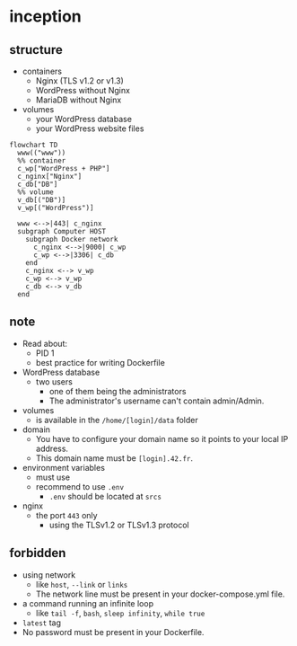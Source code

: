 # inception

## structure
- containers
  - Nginx (TLS v1.2 or v1.3)
  - WordPress without Nginx
  - MariaDB without Nginx
- volumes
  - your WordPress database
  - your WordPress website files

```mermaid
flowchart TD
  www(("www"))
  %% container
  c_wp["WordPress + PHP"]
  c_nginx["Nginx"]
  c_db["DB"]
  %% volume
  v_db[("DB")]
  v_wp[("WordPress")]

  www <-->|443| c_nginx
  subgraph Computer HOST
    subgraph Docker network
      c_nginx <-->|9000| c_wp
      c_wp <-->|3306| c_db
    end
    c_nginx <--> v_wp
    c_wp <--> v_wp
    c_db <--> v_db
  end
```

## note
- Read about:
  - PID 1
  - best practice for writing Dockerfile
- WordPress database
  - two users
    - one of them being the administrators
    - The administrator's username can't contain admin/Admin.
- volumes
  - is available in the `/home/[login]/data` folder
- domain
  - You have to configure your domain name so it points to your local IP address.
  - This domain name must be `[login].42.fr`.
- environment variables
  - must use
  - recommend to use `.env`
    - `.env` should be located at `srcs`
- nginx
  - the port `443` only
    - using the TLSv1.2 or TLSv1.3 protocol

## forbidden
- using network
  - like `host`, `--link` or `links`
  - The network line must be present in your docker-compose.yml file.
- a command running an infinite loop
  - like `tail -f`, `bash`, `sleep infinity`, `while true`
- `latest` tag
- No password must be present in your Dockerfile.
